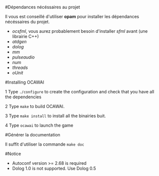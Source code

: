 #Dépendances nécéssaires au projet

Il vous est conseillé d'utiliser **opam** pour installer les dépendances nécéssaires du projet.

* *ocsfml*, vous aurez probablement besoin d'installer *sfml* avant (une librairie C++)
* *atdgen*
* *dolog*
* *mm*
* *pulseaudio*
* *num*
* *threads*
* *oUnit*


#Installing OCAWAI

1 Type `./configure` to create the configuration and check that you have all the dependencies

2 Type `make` to build OCAWAI.

3 Type `make install` to install all the binairies buit.

4 Type `ocawai` to launch the game

#Générer la documentation

Il suffit d'utiliser la commande `make doc`

#Notice

* Autoconf version >= 2.68 is required 
* Dolog 1.0 is not supported. Use Dolog 0.5
